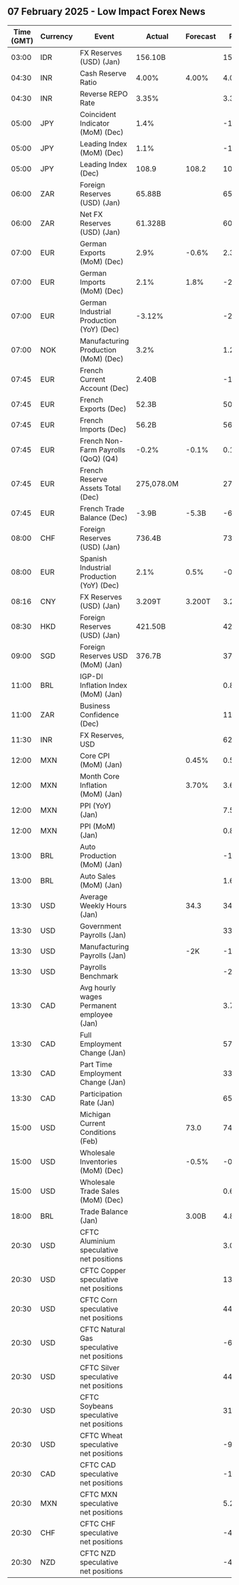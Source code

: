 ## 07 February 2025 - Low Impact Forex News

| Time (GMT) | Currency | Event | Actual | Forecast | Previous |
|------|----------|-------|--------|----------|----------|
| 03:00 | IDR | FX Reserves (USD) (Jan) | 156.10B |  | 155.70B |
| 04:30 | INR | Cash Reserve Ratio | 4.00% | 4.00% | 4.00% |
| 04:30 | INR | Reverse REPO Rate | 3.35% |  | 3.35% |
| 05:00 | JPY | Coincident Indicator (MoM) (Dec) | 1.4% |  | -1.4% |
| 05:00 | JPY | Leading Index (MoM) (Dec) | 1.1% |  | -1.6% |
| 05:00 | JPY | Leading Index (Dec) | 108.9 | 108.2 | 107.5 |
| 06:00 | ZAR | Foreign Reserves (USD) (Jan) | 65.88B |  | 65.46B |
| 06:00 | ZAR | Net FX Reserves (USD) (Jan) | 61.328B |  | 60.371B |
| 07:00 | EUR | German Exports (MoM) (Dec) | 2.9% | -0.6% | 2.3% |
| 07:00 | EUR | German Imports (MoM) (Dec) | 2.1% | 1.8% | -2.7% |
| 07:00 | EUR | German Industrial Production (YoY) (Dec) | -3.12% |  | -2.95% |
| 07:00 | NOK | Manufacturing Production (MoM) (Dec) | 3.2% |  | 1.2% |
| 07:45 | EUR | French Current Account (Dec) | 2.40B |  | -1.20B |
| 07:45 | EUR | French Exports (Dec) | 52.3B |  | 50.3B |
| 07:45 | EUR | French Imports (Dec) | 56.2B |  | 56.6B |
| 07:45 | EUR | French Non-Farm Payrolls (QoQ) (Q4) | -0.2% | -0.1% | 0.1% |
| 07:45 | EUR | French Reserve Assets Total (Dec) | 275,078.0M |  | 275,078.0M |
| 07:45 | EUR | French Trade Balance (Dec) | -3.9B | -5.3B | -6.3B |
| 08:00 | CHF | Foreign Reserves (USD) (Jan) | 736.4B |  | 730.9B |
| 08:00 | EUR | Spanish Industrial Production (YoY) (Dec) | 2.1% | 0.5% | -0.1% |
| 08:16 | CNY | FX Reserves (USD) (Jan) | 3.209T | 3.200T | 3.202T |
| 08:30 | HKD | Foreign Reserves (USD) (Jan) | 421.50B |  | 421.50B |
| 09:00 | SGD | Foreign Reserves USD (MoM) (Jan) | 376.7B |  | 371.4B |
| 11:00 | BRL | IGP-DI Inflation Index (MoM) (Jan) |  |  | 0.87% |
| 11:00 | ZAR | Business Confidence (Dec) |  |  | 118.1 |
| 11:30 | INR | FX Reserves, USD |  |  | 629.56B |
| 12:00 | MXN | Core CPI (MoM) (Jan) |  | 0.45% | 0.51% |
| 12:00 | MXN | Month Core Inflation (MoM) (Jan) |  | 3.70% | 3.65% |
| 12:00 | MXN | PPI (YoY) (Jan) |  |  | 7.50% |
| 12:00 | MXN | PPI (MoM) (Jan) |  |  | 0.80% |
| 13:00 | BRL | Auto Production (MoM) (Jan) |  |  | -19.5% |
| 13:00 | BRL | Auto Sales (MoM) (Jan) |  |  | 1.6% |
| 13:30 | USD | Average Weekly Hours (Jan) |  | 34.3 | 34.3 |
| 13:30 | USD | Government Payrolls (Jan) |  |  | 33.0K |
| 13:30 | USD | Manufacturing Payrolls (Jan) |  | -2K | -13K |
| 13:30 | USD | Payrolls Benchmark |  |  | -266.00 |
| 13:30 | CAD | Avg hourly wages Permanent employee (Jan) |  |  | 3.7% |
| 13:30 | CAD | Full Employment Change (Jan) |  |  | 57.5K |
| 13:30 | CAD | Part Time Employment Change (Jan) |  |  | 33.5K |
| 13:30 | CAD | Participation Rate (Jan) |  |  | 65.1% |
| 15:00 | USD | Michigan Current Conditions (Feb) |  | 73.0 | 74.0 |
| 15:00 | USD | Wholesale Inventories (MoM) (Dec) |  | -0.5% | -0.5% |
| 15:00 | USD | Wholesale Trade Sales (MoM) (Dec) |  |  | 0.6% |
| 18:00 | BRL | Trade Balance (Jan) |  | 3.00B | 4.80B |
| 20:30 | USD | CFTC Aluminium speculative net positions |  |  | 3.0K |
| 20:30 | USD | CFTC Copper speculative net positions |  |  | 13.0K |
| 20:30 | USD | CFTC Corn speculative net positions |  |  | 443.9K |
| 20:30 | USD | CFTC Natural Gas speculative net positions |  |  | -65.0K |
| 20:30 | USD | CFTC Silver speculative net positions |  |  | 44.4K |
| 20:30 | USD | CFTC Soybeans speculative net positions |  |  | 31.4K |
| 20:30 | USD | CFTC Wheat speculative net positions |  |  | -91.1K |
| 20:30 | CAD | CFTC CAD speculative net positions |  |  | -147.6K |
| 20:30 | MXN | CFTC MXN speculative net positions |  |  | 5.2K |
| 20:30 | CHF | CFTC CHF speculative net positions |  |  | -43.0K |
| 20:30 | NZD | CFTC NZD speculative net positions |  |  | -47.0K |

